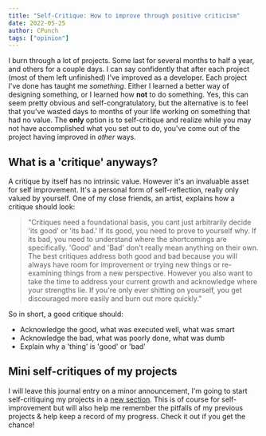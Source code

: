 ```yaml
---
title: "Self-Critique: How to improve through positive criticism"
date: 2022-05-25
author: CPunch
tags: ["opinion"]
---
```


I burn through a lot of projects. Some last for several months to half a year, and others for a couple days. I can say
confidently that after each project (most of them left unfinished) I've improved as a developer. Each project I've done
has taught me *something*. Either I learned a better way of designing something, or I learned how **not** to do something.
Yes, this can seem pretty obvious and self-congratulatory, but the alternative is to feel that you've wasted days to months
of your life working on something that had no value. The **only** option is to self-critique and realize while you may not have
accomplished what you set out to do, you've come out of the project having improved in *other* ways. 

## What is a 'critique' anyways?

A critique by itself has no intrinsic value. However it's an invaluable asset for self improvement. It's a personal form of
self-reflection, really only valued by yourself. One of my close friends, an artist, explains how a critique should look:

> "Critiques need a foundational basis, you cant just arbitrarily decide 'its good' or 'its bad.' If its good, you need to prove to
> yourself why. If its bad, you need to understand where the shortcomings are specifically. 'Good' and 'Bad' don't really mean anything
> on their own. The best critiques address both good and bad because you will always have room for improvement or trying new things or
> re-examining things from a new perspective. However you also want to take the time to address your current growth and acknowledge
> where your strengths lie. If you're only ever shitting on yourself, you get discouraged more easily and burn out more quickly."

So in short, a good critique should:

- Acknowledge the good, what was executed well, what was smart
- Acknowledge the bad, what was poorly done, what was dumb
- Explain why a 'thing' is 'good' or 'bad'

## Mini self-critiques of my projects

I will leave this journal entry on a minor announcement, I'm going to start self-critiquing my projects in a [new section](/critiques). This is of course for self-improvement but will also help me remember the pitfalls of my previous projects & help keep a record of my progress. Check it out if you get the chance!